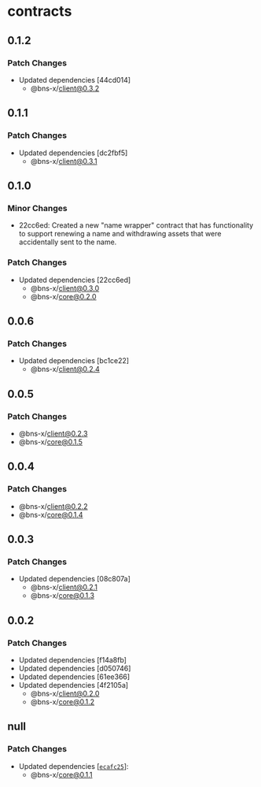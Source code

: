 # contracts

## 0.1.2

### Patch Changes

- Updated dependencies [44cd014]
  - @bns-x/client@0.3.2

## 0.1.1

### Patch Changes

- Updated dependencies [dc2fbf5]
  - @bns-x/client@0.3.1

## 0.1.0

### Minor Changes

- 22cc6ed: Created a new "name wrapper" contract that has functionality to support renewing a name and withdrawing assets that were accidentally sent to the name.

### Patch Changes

- Updated dependencies [22cc6ed]
  - @bns-x/client@0.3.0
  - @bns-x/core@0.2.0

## 0.0.6

### Patch Changes

- Updated dependencies [bc1ce22]
  - @bns-x/client@0.2.4

## 0.0.5

### Patch Changes

- @bns-x/client@0.2.3
- @bns-x/core@0.1.5

## 0.0.4

### Patch Changes

- @bns-x/client@0.2.2
- @bns-x/core@0.1.4

## 0.0.3

### Patch Changes

- Updated dependencies [08c807a]
  - @bns-x/client@0.2.1
  - @bns-x/core@0.1.3

## 0.0.2

### Patch Changes

- Updated dependencies [f14a8fb]
- Updated dependencies [d050746]
- Updated dependencies [61ee366]
- Updated dependencies [4f2105a]
  - @bns-x/client@0.2.0
  - @bns-x/core@0.1.2

## null

### Patch Changes

- Updated dependencies [[`ecafc25`](https://github.com/mechanismHQ/bns-x/commit/ecafc25afbbb1892a3ab6483e11dc4af13765e28)]:
  - @bns-x/core@0.1.1

